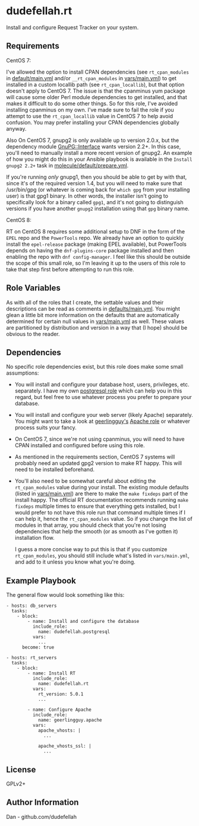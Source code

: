 dudefellah.rt
=========

Install and configure Request Tracker on your system.

Requirements
------------------------

CentOS 7:

I've allowed the option to install CPAN dependencies (see
`rt_cpan_modules` in [default/main.yml](default/main.yml) and/or
`__rt_cpan_modules` in [vars/main.yml](vars/main.yml)) to get installed in
a custom locallib path (see `rt_cpan_locallib`), but that option doesn't apply
to CentOS 7. The issue is that the cpanminus yum package will cause some older
Perl module dependencies to get installed, and that makes it difficult to do
some other things. So for this role, I've avoided installing cpanminus on my
own. I've made sure to fail the role if you attempt to use the
`rt_cpan_locallib` value in CentOS 7 to help avoid confusion. You may prefer
installing your CPAN dependencies globally anyway.

Also On CentOS 7, gnupg2 is only available up to version 2.0.x, but the
dependency module [GnuPG::Interface](https://metacpan.org/dist/GnuPG-Interface)
wants version 2.2+. In this case, you'll need to manually install a more recent
version of gnupg2. An example of how you might do this in your Ansible playbook
is available in the `Install gnupg2 2.2+` task in
[molecule/default/prepare.yml](molecule/default/prepare.yml).

If you're running _only_ gnupg1, then you should be able to get by with that,
since it's of the required version 1.4, but you will need to make sure that
/usr/bin/gpg (or whatever is coming back for `which gpg` from your installing
user) is that gpg1 binary. In other words, the installer isn't going to
specifically look for a binary called `gpg1`, and it's not going to distinguish
versions if you have another `gnupg2` installation using that `gpg` binary name.

CentOS 8:

RT on CentOS 8 requires some additional setup to DNF in the form of the
`EPEL` repo and the `PowerTools` repo. We already have an option to quickly
install the `epel-release` package (making EPEL available), but PowerTools
depends on having the `dnf-plugins-core` package installed and then enabling
the repo with `dnf config-manager`. I feel like this should be outside the
scope of this small role, so I'm leaving it up to the users of this role to
take that step first before attempting to run this role.

Role Variables
--------------

As with all of the roles that I create, the settable values and their
descriptions can be read as comments in [defaults/main.yml](defaults/main.yml).
You might glean a little bit more information on the defaults that are
automatically determined for certain null values in
[vars/main.yml](vars/main.yml) as well. These values are partitioned by
distribution and version in a way that (I hope) should be obvious to the reader.

Dependencies
------------

No specific role dependencies exist, but this role does make some small
assumptions:

* You will install and configure your database host, users, privileges, etc.
  separately. I have my own
  [postgresql role](https://galaxy.ansible.com/dudefellah/postgresql) which
  can help you in this regard, but feel free to use whatever process you prefer
  to prepare your database.

* You will install and configure your web server (likely Apache) separately.
  You might want to take a look at
  [geerlingguy's](https://galaxy.ansible.com/geerlingguy)
  [Apache role](https://galaxy.ansible.com/geerlingguy/apache) or whatever
  process suits your fancy.

* On CentOS 7, since we're not using cpanminus, you will need to have CPAN
  installed and configured before using this role.

* As mentioned in the requirements section, CentOS 7 systems will probably need
  an updated gpg2 version to make RT happy. This will need to be installed
  beforehand.

* You'll also need to be somewhat careful about editing the `rt_cpan_modules`
  value during your install. The existing module defaults (listed in
  [vars/main.yml](vars/main.yml)) are there to make the `make fixdeps` part of
  the install happy. The official RT documentation recommends running
  `make fixdeps` multiple times to ensure that everything gets installed, but
  I would prefer to not have this role run that command multiple times if I
  can help it, hence the `rt_cpan_modules` value. So if you change the list of
  modules in that array, you should check that you're not losing dependencies
  that help the smooth (or as smooth as I've gotten it) installation flow.

  I guess a more concise way to put this is that if you customize
  `rt_cpan_modules`, you should still include what's listed in `vars/main.yml`,
  and add to it unless you know what you're doing.

Example Playbook
----------------

The general flow would look something like this:

    - hosts: db_servers
      tasks:
        - block:
            - name: Install and configure the database
              include_role:
                name: dudefellah.postgresql
              vars:
                ...
          become: true

    - hosts: rt_servers
      tasks:
        - block:
            - name: Install RT
              include_role:
                name: dudefellah.rt
              vars:
                rt_version: 5.0.1
                ...

            - name: Configure Apache
              include_role:
                name: geerlingguy.apache
              vars:
                apache_vhosts: |
                  ...

                apache_vhosts_ssl: |
                  ...

License
-------

GPLv2+

Author Information
------------------

Dan - github.com/dudefellah
